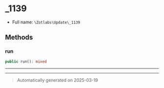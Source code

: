 
# _1139





* Full name: `\Zotlabs\Update\_1139`




## Methods


### run



```php
public run(): mixed
```












***


***
> Automatically generated on 2025-03-19
